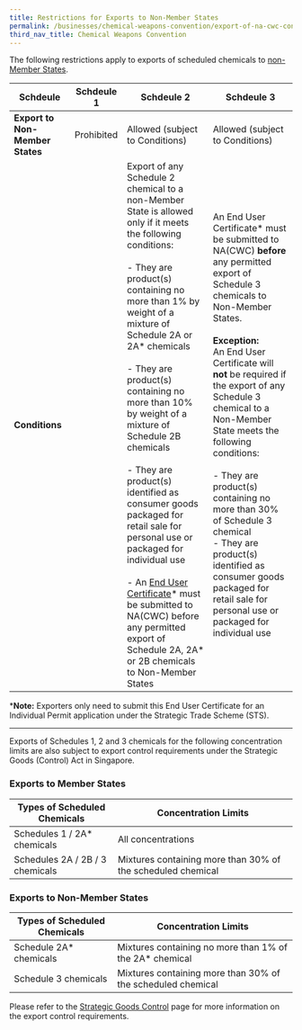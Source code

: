 ```yaml
---
title: Restrictions for Exports to Non-Member States
permalink: /businesses/chemical-weapons-convention/export-of-na-cwc-controlled-items
third_nav_title: Chemical Weapons Convention
---
```


The following restrictions apply to exports of scheduled chemicals to [non-Member States](http://www.opcw.org/about-opcw/member-states/).

| Schdeule | Schdeule 1 | Schdeule 2 | Schdeule 3|
|---|---|---|---|
| **Export to Non-Member States** | Prohibited | Allowed (subject to Conditions) | Allowed (subject to Conditions) |
| **Conditions** |  | Export of any Schedule 2 chemical to a non-Member State is allowed only if it meets the following conditions: <br><br>-   They are product(s) containing no more than 1% by weight of a mixture of Schedule 2A or 2A* chemicals <br><br> -   They are product(s) containing no more than 10% by weight of a mixture of Schedule 2B chemicals <br><br> -   They are product(s) identified as consumer goods packaged for retail sale for personal use or packaged for individual use <br><br> -   An [End User Certificate](https://www.customs.gov.sg/businesses/chemical-weapons-convention/forms)* must be submitted to NA(CWC) before any permitted export of Schedule 2A, 2A* or 2B chemicals to Non-Member States | An End User Certificate* must be submitted to NA(CWC) **before** any permitted export of Schedule 3 chemicals to Non-Member States. <br><br> **Exception:** <br> An End User Certificate will **not** be required if the export of any Schedule 3 chemical to a Non-Member State meets the following conditions: <br><br> -   They are product(s) containing no more than 30% of Schedule 3 chemical <br>-   They are product(s) identified as consumer goods packaged for retail sale for personal use or packaged for individual use |

***Note:** Exporters only need to submit this End User Certificate for an Individual Permit application under the Strategic Trade Scheme (STS).

----
Exports of Schedules 1, 2 and 3 chemicals for the following concentration limits are also subject to export control requirements under the Strategic Goods (Control) Act in Singapore.

### Exports to Member States

| Types of Scheduled Chemicals | Concentration Limits |
|--|--|
| Schedules 1 / 2A* chemicals | All concentrations |
| Schedules 2A / 2B / 3 chemicals | Mixtures containing more than 30% of the scheduled chemical |

### Exports to Non-Member States
| Types of Scheduled Chemicals | Concentration Limits |
|--|--|
| Schedule 2A* chemicals | Mixtures containing no more than 1% of the 2A* chemical |
| Schedule 3 chemicals | Mixtures containing more than 30% of the scheduled chemical |

Please refer to the [Strategic Goods Control](https://www.customs.gov.sg/businesses/strategic-goods-control) page for more information on the export control requirements.
